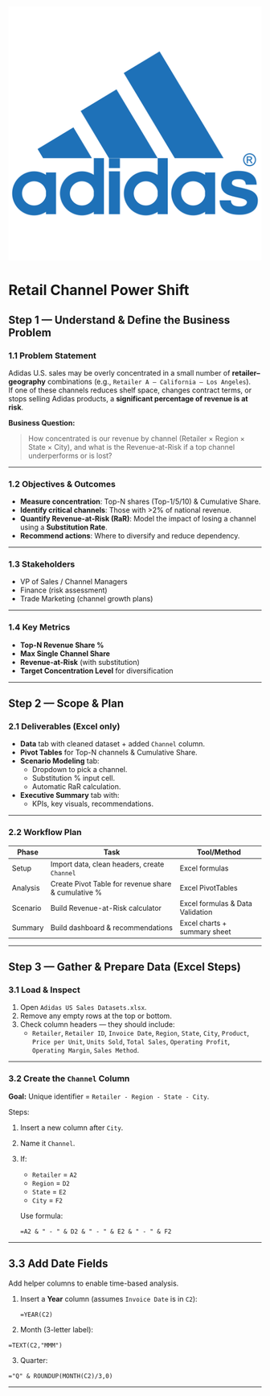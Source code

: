![](assets/adidas_logo.png)
# Retail Channel Power Shift

## Step 1 — Understand & Define the Business Problem

### 1.1 Problem Statement
Adidas U.S. sales may be overly concentrated in a small number of **retailer–geography** combinations (e.g., `Retailer A – California – Los Angeles`).  
If one of these channels reduces shelf space, changes contract terms, or stops selling Adidas products, a **significant percentage of revenue is at risk**.

**Business Question:**  
> How concentrated is our revenue by channel (Retailer × Region × State × City), and what is the Revenue-at-Risk if a top channel underperforms or is lost?

---
### 1.2 Objectives & Outcomes
- **Measure concentration**: Top-N shares (Top-1/5/10) & Cumulative Share.
- **Identify critical channels**: Those with >2% of national revenue.
- **Quantify Revenue-at-Risk (RaR)**: Model the impact of losing a channel using a **Substitution Rate**.
- **Recommend actions**: Where to diversify and reduce dependency.

---
### 1.3 Stakeholders
- VP of Sales / Channel Managers
- Finance (risk assessment)
- Trade Marketing (channel growth plans)

---
### 1.4 Key Metrics
- **Top-N Revenue Share %**
- **Max Single Channel Share**
- **Revenue-at-Risk** (with substitution)
- **Target Concentration Level** for diversification

---
## Step 2 — Scope & Plan

### 2.1 Deliverables (Excel only)
- **Data** tab with cleaned dataset + added `Channel` column.
- **Pivot Tables** for Top-N channels & Cumulative Share.
- **Scenario Modeling** tab:
  - Dropdown to pick a channel.
  - Substitution % input cell.
  - Automatic RaR calculation.
- **Executive Summary** tab with:
  - KPIs, key visuals, recommendations.

---
### 2.2 Workflow Plan
| Phase   | Task                                          | Tool/Method                |
|---------|-----------------------------------------------|----------------------------|
| Setup   | Import data, clean headers, create `Channel`  | Excel formulas              |
| Analysis| Create Pivot Table for revenue share & cumulative % | Excel PivotTables      |
| Scenario| Build Revenue-at-Risk calculator              | Excel formulas & Data Validation |
| Summary | Build dashboard & recommendations             | Excel charts + summary sheet |

---
## Step 3 — Gather & Prepare Data (Excel Steps)

### 3.1 Load & Inspect
1. Open `Adidas US Sales Datasets.xlsx`.
2. Remove any empty rows at the top or bottom.
3. Check column headers — they should include:
   - `Retailer`, `Retailer ID`, `Invoice Date`, `Region`, `State`, `City`, `Product`, `Price per Unit`, `Units Sold`, `Total Sales`, `Operating Profit`, `Operating Margin`, `Sales Method`.

---
### 3.2 Create the `Channel` Column
**Goal:** Unique identifier = `Retailer - Region - State - City`.

Steps:
1. Insert a new column after `City`.
2. Name it `Channel`.
3. If:
   - `Retailer` = `A2`
   - `Region` = `D2`
   - `State` = `E2`
   - `City` = `F2`

   Use formula:
   ```excel
   =A2 & " - " & D2 & " - " & E2 & " - " & F2
---
## 3.3 Add Date Fields

Add helper columns to enable time-based analysis.

1. Insert a **Year** column (assumes `Invoice Date` is in `C2`):
   ```excel
   =YEAR(C2)
   ```
2. Month (3-letter label):
```excel
=TEXT(C2,"MMM")
```
3. Quarter:
```excel
="Q" & ROUNDUP(MONTH(C2)/3,0)
```
---
















   
